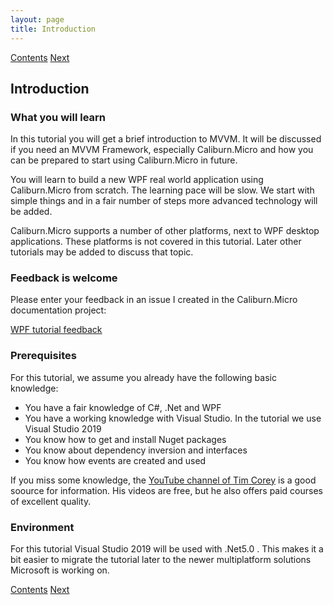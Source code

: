 ```yaml
---
layout: page
title: Introduction
---
```


[Contents](Contents) [Next](Introduction_MVVM)

## Introduction

### What you will learn

In this tutorial you will get a brief introduction to MVVM. It will be discussed if you need an MVVM Framework, especially Caliburn.Micro and how you can be prepared to start using Caliburn.Micro in future.

You will learn to build a new WPF real world application using Caliburn.Micro from scratch. The learning pace will be slow. We start with simple things and in a fair number of steps more advanced technology will be added.

Caliburn.Micro supports a number of other platforms, next to WPF desktop applications. These platforms is not covered in this tutorial. Later other tutorials may be added to discuss that topic.

### Feedback is welcome

Please enter your feedback in an issue I created in the Caliburn.Micro documentation project:  

[WPF tutorial feedback](https://github.com/Caliburn-Micro/caliburn-micro.github.io/issues)

### Prerequisites

For this tutorial, we assume you already have the following basic knowledge:

+ You have a fair knowledge of C#, .Net and WPF
+ You have a working knowledge with Visual Studio. In the tutorial we use Visual Studio 2019
+ You know how to get and install Nuget packages
+ You know about dependency inversion and interfaces
+ You know how events are created and used

If you miss some knowledge, the [YouTube channel of Tim Corey](https://www.youtube.com/user/IAmTimCorey/videos) is a good soource for information. His videos are free, but he also offers paid courses of excellent quality.

### Environment

For this tutorial Visual Studio 2019 will be used with .Net5.0 . This makes it a bit easier to migrate the tutorial later to the newer multiplatform solutions Microsoft is working on.

[Contents](Contents) [Next](Introduction_MVVM)
